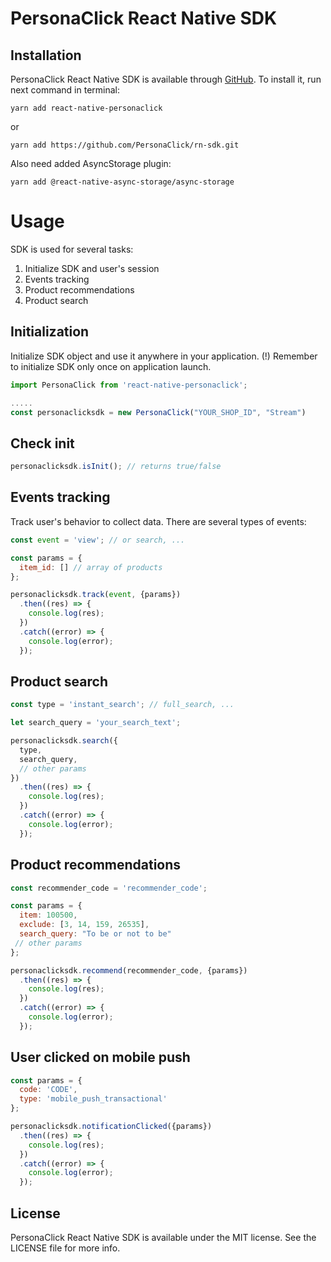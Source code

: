 # PersonaClick React Native SDK


## Installation

PersonaClick React Native SDK is available through [GitHub](https://github.com/PersonaClick/rn-sdk/). To install it, run next command in terminal:

```
yarn add react-native-personaclick
```
or 

```
yarn add https://github.com/PersonaClick/rn-sdk.git
```

Also need added AsyncStorage plugin:
```
yarn add @react-native-async-storage/async-storage
```

# Usage

SDK is used for several tasks:

1. Initialize SDK and user's session
2. Events tracking
3. Product recommendations
4. Product search

## Initialization

Initialize SDK object and use it anywhere in your application. (!) Remember to initialize SDK only once on application launch.

```js
import PersonaClick from 'react-native-personaclick';

.....
const personaclicksdk = new PersonaClick("YOUR_SHOP_ID", "Stream")
```

## Check init

```js
personaclicksdk.isInit(); // returns true/false
```

## Events tracking

Track user's behavior to collect data. There are several types of events:

```js
const event = 'view'; // or search, ...

const params = {
  item_id: [] // array of products
};

personaclicksdk.track(event, {params})
  .then((res) => {
    console.log(res);
  })
  .catch((error) => {
    console.log(error);
  });

```

## Product search

```js
const type = 'instant_search'; // full_search, ...

let search_query = 'your_search_text';

personaclicksdk.search({
  type,
  search_query,
  // other params
}) 
  .then((res) => {
    console.log(res);
  })
  .catch((error) => {
    console.log(error);
  });
```

## Product recommendations

```js
const recommender_code = 'recommender_code'; 

const params = {
  item: 100500,
  exclude: [3, 14, 159, 26535],
  search_query: "To be or not to be"
 // other params
};

personaclicksdk.recommend(recommender_code, {params}) 
  .then((res) => {
    console.log(res);
  })
  .catch((error) => {
    console.log(error);
  });
```

## User clicked on mobile push

```js
const params = {
  code: 'CODE',
  type: 'mobile_push_transactional'
};

personaclicksdk.notificationClicked({params}) 
  .then((res) => {
    console.log(res);
  })
  .catch((error) => {
    console.log(error);
  });
```

## License

PersonaClick React Native SDK is available under the MIT license. See the LICENSE file for more info.
